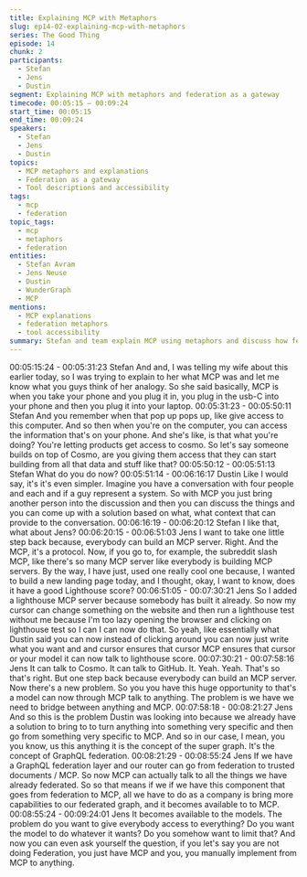 ```yaml
---
title: Explaining MCP with Metaphors
slug: ep14-02-explaining-mcp-with-metaphors
series: The Good Thing
episode: 14
chunk: 2
participants:
  - Stefan
  - Jens
  - Dustin
segment: Explaining MCP with metaphors and federation as a gateway
timecode: 00:05:15 – 00:09:24
start_time: 00:05:15
end_time: 00:09:24
speakers:
  - Stefan
  - Jens
  - Dustin
topics:
  - MCP metaphors and explanations
  - Federation as a gateway
  - Tool descriptions and accessibility
tags:
  - mcp
  - federation
topic_tags:
  - mcp
  - metaphors
  - federation
entities:
  - Stefan Avram
  - Jens Neuse
  - Dustin
  - WunderGraph
  - MCP
mentions:
  - MCP explanations
  - federation metaphors
  - tool accessibility
summary: Stefan and team explain MCP using metaphors and discuss how federation acts as a gateway, making tools more accessible and understandable.
---
```


00:05:15:24 - 00:05:31:23
Stefan
And and, I was telling my wife about this earlier today, so I was trying to explain to her what
MCP was and let me know what you guys think of her analogy. So she said basically, MCP is
when you take your phone and you plug it in, you plug in the usb-C into your phone and then
you plug it into your laptop.
00:05:31:23 - 00:05:50:11
Stefan
And you remember when that pop up pops up, like give access to this computer. And so then
when you're on the computer, you can access the information that's on your phone. And she's
like, is that what you're doing? You're letting products get access to cosmo. So let's say
someone builds on top of Cosmo, are you giving them access that they can start building from
all that data and stuff like that?
00:05:50:12 - 00:05:51:13
Stefan
What do you do now?
00:05:51:14 - 00:06:16:17
Dustin
Like I would say, it's it's even simpler. Imagine you have a conversation with four people and
each and if a guy represent a system. So with MCP you just bring another person into the
discussion and then you can discuss the things and you can come up with a solution based on
what, what context that can provide to the conversation.
00:06:16:19 - 00:06:20:12
Stefan
I like that, what about Jens?
00:06:20:15 - 00:06:51:03
Jens
I want to take one little step back because, everybody can build an MCP server. Right. And the
MCP, it's a protocol. Now, if you go to, for example, the subreddit slash MCP, like there's so
many MCP server like everybody is building MCP servers. By the way, I have just, used one
really cool one because, I wanted to build a new landing page today, and I thought, okay, I want
to know, does it have a good Lighthouse score?
00:06:51:05 - 00:07:30:21
Jens
So I added a lighthouse MCP server because somebody has built it already. So now my cursor
can change something on the website and then run a lighthouse test without me because I'm
too lazy opening the browser and clicking on lighthouse test so I can I can now do that. So
yeah, like essentially what Dustin said you can now instead of clicking around you can now just
write what you want and and cursor ensures that cursor MCP ensures that cursor or your model
it can now talk to lighthouse score.
00:07:30:21 - 00:07:58:16
Jens
It can talk to Cosmo. It can talk to GitHub. It. Yeah. Yeah. That's so that's right. But one step
back because everybody can build an MCP server. Now there's a new problem. So you you
have this huge opportunity to that's a model can now through MCP talk to anything. The
problem is we have we need to bridge between anything and MCP.
00:07:58:18 - 00:08:21:27
Jens
And so this is the problem Dustin was looking into because we already have a solution to bring
to to turn anything into something very specific and then go from something very specific to
MCP. And so in our case, I mean, you you know, us this anything it is the concept of the super
graph. It's the concept of GraphQL federation.
00:08:21:29 - 00:08:55:24
Jens
If we have a GraphQL federation layer and our router can go from federation to trusted
documents / MCP. So now MCP can actually talk to all the things we have already federated. So
so that means if we if we have this component that goes from federation to MCP, all we have to
do as a company is bring more capabilities to our federated graph, and it becomes available to
to MCP.
00:08:55:24 - 00:09:24:01
Jens
It becomes available to the models. The problem do you want to give everybody access to
everything? Do you want the model to do whatever it wants? Do you somehow want to limit
that? And now you can even ask yourself the question, if you let's say you are not doing
Federation, you just have MCP and you, you manually implement from MCP to anything.